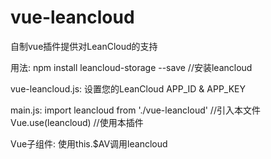 # vue-leancloud
自制vue插件提供对LeanCloud的支持

用法:
npm install leancloud-storage --save //安装leancloud

vue-leancloud.js:
设置您的LeanCloud APP_ID & APP_KEY

main.js:
import leancloud from './vue-leancloud' //引入本文件
Vue.use(leancloud) //使用本插件

Vue子组件:
使用this.$AV调用leancloud
